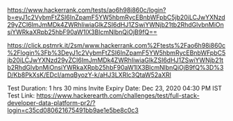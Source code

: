 https://www.hackerrank.com/tests/ao6h98i860c/login?b=eyJ1c2VybmFtZSI6InZpamF5YW5hbmRycEBnbWFpbC5jb20iLCJwYXNzd29yZCI6ImJmMDk4ZWRhIiwiaGlkZSI6dHJ1ZSwiYWNjb21tb2RhdGlvbnMiOnsiYWRkaXRpb25hbF90aW1lX3BlcmNlbnQiOjB9fQ==


https://click.pstmrk.it/2sm/www.hackerrank.com%2Ftests%2Fao6h98i860c%2Flogin%3Fb%3DeyJ1c2VybmFtZSI6InZpamF5YW5hbmRycEBnbWFpbC5jb20iLCJwYXNzd29yZCI6ImJmMDk4ZWRhIiwiaGlkZSI6dHJ1ZSwiYWNjb21tb2RhdGlvbnMiOnsiYWRkaXRpb25hbF90aW1lX3BlcmNlbnQiOjB9fQ%3D%3D/Kb8PkXsK/EDcI/amqByozY-k/aHJ3LXRlc3QtaW52aXRl

Test Duration: 1 hrs 30 mins
Invite Expiry Date: Dec 23, 2020 04:30 PM IST
Test Link: https://www.hackerearth.com/challenges/test/full-stack-developer-data-platform-pr2/?login=c35cd080621675491bb9ae1e5be8c0c3

